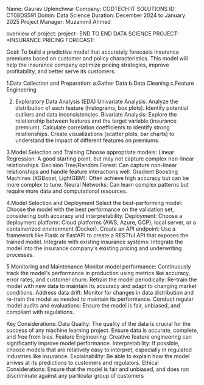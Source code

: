 Name: Gaurav Uplenchwar
Company: CODTECH IT SOLUTIONS
ID: CT08DS591
Domin: Data Science
Duration: December 2024 to January 2025
Project Manager: Muzammil Ahmed  


overview of project:
project- END TO END DATA SCIENCE PROJECT:
*INSURANCE PRICING FORECAST:


Goal: To build a predictive model that accurately forecasts insurance premiums based on customer and policy characteristics. This model will help the insurance company optimize pricing strategies, improve profitability, and better serve its customers.

1.Data Collection and Preparation:
a.Gather Data
b.Data Cleaning
c.Feature Engineering

2. Exploratory Data Analysis (EDA)
Univariate Analysis:
Analyze the distribution of each feature (histograms, box plots).
Identify potential outliers and data inconsistencies.
Bivariate Analysis:
Explore the relationship between features and the target variable (insurance premium).
Calculate correlation coefficients to identify strong relationships.
Create visualizations (scatter plots, bar charts) to understand the impact of different features on premiums.

3.Model Selection and Training
Choose appropriate models:
Linear Regression: A good starting point, but may not capture complex non-linear relationships.
Decision Tree/Random Forest: Can capture non-linear relationships and handle feature interactions well.
Gradient Boosting Machines (XGBoost, LightGBM): Often achieve high accuracy but can be more complex to tune.
Neural Networks: Can learn complex patterns but require more data and computational resources.

4.Model Selection and Deployment
Select the best-performing model: Choose the model with the best performance on the validation set, considering both accuracy and interpretability.
Deployment:
Choose a deployment platform: Cloud platforms (AWS, Azure, GCP), local server, or a containerized environment (Docker).
Create an API endpoint: Use a framework like Flask or FastAPI to create a RESTful API that exposes the trained model.
Integrate with existing insurance systems: Integrate the model into the insurance company's existing pricing and underwriting processes.

5.Monitoring and Maintenance
Monitor model performance: Continuously track the model's performance in production using metrics like accuracy, error rates, and customer churn.
Retrain the model periodically: Re-train the model with new data to maintain its accuracy and adapt to changing market conditions.
Address data drift: Monitor for changes in data distribution and re-train the model as needed to maintain its performance.
Conduct regular model audits and evaluations: Ensure the model is fair, unbiased, and compliant with regulations.

Key Considerations:
Data Quality: The quality of the data is crucial for the success of any machine learning project. Ensure data is accurate, complete, and free from bias.
Feature Engineering: Creative feature engineering can significantly improve model performance.
Interpretability: If possible, choose models that are relatively easy to interpret, especially in regulated industries like insurance.
Explainability: Be able to explain how the model arrives at its predictions to customers and regulators.
Ethical Considerations: Ensure that the model is fair and unbiased, and does not discriminate against any particular group of customers
